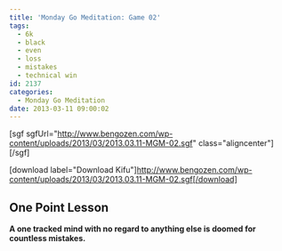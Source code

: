 ```yaml
---
title: 'Monday Go Meditation: Game 02'
tags:
  - 6k
  - black
  - even
  - loss
  - mistakes
  - technical win
id: 2137
categories:
  - Monday Go Meditation
date: 2013-03-11 09:00:02
---
```


[sgf sgfUrl="http://www.bengozen.com/wp-content/uploads/2013/03/2013.03.11-MGM-02.sgf" class="aligncenter"][/sgf]

[download label="Download Kifu"]http://www.bengozen.com/wp-content/uploads/2013/03/2013.03.11-MGM-02.sgf[/download]

## **One Point Lesson**

**A one tracked mind with no regard to anything else is doomed for countless mistakes.**